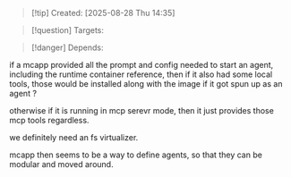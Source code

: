 
>[!tip] Created: [2025-08-28 Thu 14:35]

>[!question] Targets: 

>[!danger] Depends: 

if a mcapp provided all the prompt and config needed to start an agent, including the runtime container reference, then if it also had some local tools, those would be installed along with the image if it got spun up as an agent ?

otherwise if it is running in mcp serevr mode, then it just provides those mcp tools regardless.

we definitely need an fs virtualizer.

mcapp then seems to be a way to define agents, so that they can be modular and moved around.
